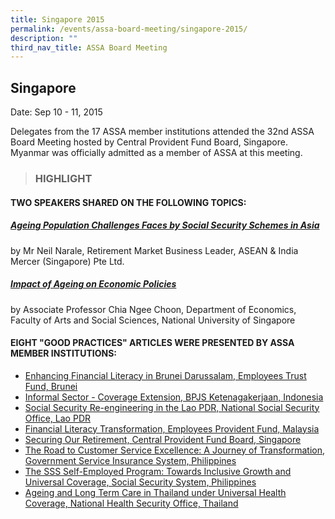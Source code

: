 ```yaml
---
title: Singapore 2015
permalink: /events/assa-board-meeting/singapore-2015/
description: ""
third_nav_title: ASSA Board Meeting
---
```

## Singapore
Date: Sep 10 - 11, 2015

Delegates from the 17 ASSA member institutions attended the 32nd ASSA Board Meeting hosted by Central Provident Fund Board, Singapore. Myanmar was officially admitted as a member of ASSA at this meeting.


> ### HIGHLIGHT

#### TWO SPEAKERS SHARED ON THE FOLLOWING TOPICS:
##### [Ageing Population Challenges Faces by Social Security Schemes in Asia](/files/ASSA%20Board%20Meeting/Singapore%202015/Ageing%20Population%20Challenges%20Faces%20by%20Social%20Security%20Schemes%20in%20Asia.pdf)
by Mr Neil Narale, Retirement Market Business Leader, ASEAN & India Mercer (Singapore) Pte Ltd.


##### [Impact of Ageing on Economic Policies](/files/ASSA%20Board%20Meeting/Singapore%202015/Impact%20of%20Ageing%20on%20Economic%20Policies.pdf)
by Associate Professor Chia Ngee Choon, Department of Economics, Faculty of Arts and Social Sciences, National University of Singapore



#### EIGHT "GOOD PRACTICES" ARTICLES WERE PRESENTED BY ASSA MEMBER INSTITUTIONS:
* [Enhancing Financial Literacy in Brunei Darussalam, Employees Trust Fund, Brunei](/files/ASSA%20Board%20Meeting/Singapore%202015/Enhancing%20Financial%20Literacy%20in%20Brunei%20Darussalam,%20Employees%20Trust%20Fund,%20Brunei.pdf)
* [Informal Sector - Coverage Extension, BPJS Ketenagakerjaan, Indonesia](/files/ASSA%20Board%20Meeting/Singapore%202015/Informal%20Sector%20-%20Coverage%20Extension,%20BPJS%20Ketenagakerjaan,%20Indonesia.pdf)
* [Social Security Re-engineering in the Lao PDR, National Social Security Office, Lao PDR](/files/ASSA%20Board%20Meeting/Singapore%202015/Social%20Security%20Re-engineering%20in%20the%20Lao%20PDR,%20National%20Social%20Security%20Office,%20Lao%20PDR.pdf)
* [Financial Literacy Transformation, Employees Provident Fund, Malaysia](/files/ASSA%20Board%20Meeting/Singapore%202015/Financial%20Literacy%20Transformation,%20Employees%20Provident%20Fund,%20Malaysia.pdf)
* [Securing Our Retirement, Central Provident Fund Board, Singapore](/files/ASSA%20Board%20Meeting/Singapore%202015/Securing%20Our%20Retirement,%20Central%20Provident%20Fund%20Board,%20Singapore.pdf)
* [The Road to Customer Service Excellence: A Journey of Transformation, Government Service Insurance System, Philippines](/files/ASSA%20Board%20Meeting/Singapore%202015/The%20Road%20to%20Customer%20Service%20Excellence%20A%20Journey%20of%20Transformation,%20Government%20Service.pdf)
* [The SSS Self-Employed Program: Towards Inclusive Growth and Universal Coverage, Social Security System, Philippines](/files/ASSA%20Board%20Meeting/Singapore%202015/The%20SSS%20Self-Employed%20Program%20Towards%20Inclusive%20Growth%20and%20Universal%20Coverage,%20Social%20Security.pdf)
* [Ageing and Long Term Care in Thailand under Universal Health Coverage, National Health Security Office, Thailand](/files/ASSA%20Board%20Meeting/Singapore%202015/Ageing%20Population%20Challenges%20Faces%20by%20Social%20Security%20Schemes%20in%20Asia.pdf)
